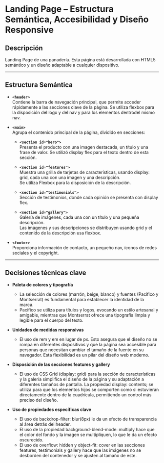 # Landing Page – Estructura Semántica, Accesibilidad y Diseño Responsive

## Descripción

Landing Page de una panadería. Esta página está desarrollada con HTML5 semántico y un diseño adaptable a cualquier dispositivo.

---

## Estructura Semántica

- **`<header>`**  
  Contiene la barra de navegación principal, que permite acceder rápidamente a las secciones clave de la página.
  Se utiliza flexbox para la disposición del logo y del nav y para los elementos dentrodel mismo nav.

- **`<main>`**  
  Agrupa el contenido principal de la página, dividido en secciones:

  - **`<section id="hero">`**  
    Presenta el producto con una imagen destacada, un título y una frase de valor.
    Se utilizó display flex para el texto dentro de esta sección.

  - **`<section id="features">`**  
    Muestra una grilla de tarjetas de características, usando display: grid, cada una con una imagen y una descripción.  
    Se utiliza Flexbox para la disposición de la descripción.

  - **`<section id="testimonials">`**  
    Sección de testimonios, donde cada opinión se presenta con display flex.

  - **`<section id="gallery">`**  
    Galería de imágenes, cada una con un título y una pequeña descripción.  
    Las imágenes y sus descripciones se distribuyen usando grid y el contenido de la descripción usa flexbox.

- **`<footer>`**  
  Proporciona información de contacto, un pequeño nav, íconos de redes sociales y el copyright.

---

## Decisiones técnicas clave

- **Paleta de colores y tipografía**
  - La selección de colores (marrón, beige, blanco) y fuentes (Pacifico y Montserrat) es fundamental para establecer la identidad de la marca.
  - Pacifico se utiliza para títulos y logos, evocando un estilo artesanal y amigable, mientras que Montserrat ofrece una tipografía limpia y legible para el cuerpo del texto.

- **Unidades de medidas responsivas**
  - El uso de rem y em en lugar de px. Esto asegura que el diseño no se rompa en diferentes dispositivos y que la página sea accesible para personas que necesitan cambiar el tamaño de la fuente en su navegador. Esta flexibilidad es un pilar del diseño web moderno.

- **Disposición de las secciones features y gallery**
  - El uso de CSS Grid (display: grid) para la sección de características y la galería simplifica el diseño de la página y su adaptación a diferentes tamaños de pantalla. La propiedad display: contents; se utiliza para que los elementos hijos se comporten como si estuvieran directamente dentro de la cuadrícula, permitiendo un control más preciso del diseño.

- **Uso de propiedades específicas clave**
  - El uso de backdrop-filter: blur(8px) le da un efecto de transparencia al área detrás del header.
  - El uso de la propiedad background-blend-mode: multiply hace que el color del fondo y la imagen se multipliquen, lo que le da un efecto oscurecido.
  - El uso de overflow: hidden y object-fit: cover en las secciones features, testimonials y gallery hace que las imágenes no se desborden del contenedor y se ajusten al tamaño de este.
